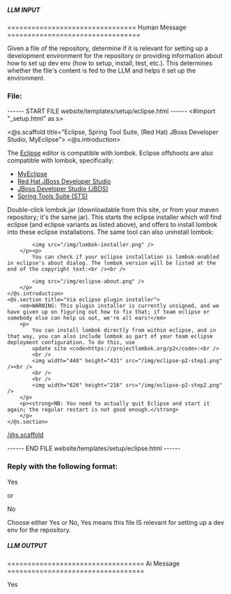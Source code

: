 ##### LLM INPUT #####
================================ Human Message =================================

Given a file of the repository, determine if it is relevant for setting up a development environment for the repository or providing information about how to set up dev env (how to setup, install, test, etc.). This determines whether the file's content is fed to the LLM and helps it set up the environment.

### File:
------ START FILE website/templates/setup/eclipse.html ------
<#import "_setup.html" as s>

<@s.scaffold title="Eclipse, Spring Tool Suite, (Red Hat) JBoss Developer Studio, MyEclipse">
	<@s.introduction>
		<p>
			The <a href="https://eclipse.org/">Eclipse</a> editor is compatible with lombok. Eclipse offshoots are also compatible with lombok, specifically:
			<ul><li>
				<a href="https://www.genuitec.com/products/myeclipse/">MyEclipse</a>
			</li><li>
				<a href="https://developers.redhat.com/products/devstudio/overview/">Red Hat JBoss Developer Studio</a>
			</li><li>
				<a href="https://tools.jboss.org/downloads/devstudio/">JBoss Developer Studio (JBDS)</a>
			</li><li>
				<a href="https://spring.io/tools">Spring Tools Suite (STS)</a>
			</li></ul>
		</p><p>
			Double-click lombok.jar (downloadable from this site, or from your maven repository; it's the same jar). This starts the eclipse installer which will find eclipse (and eclipse variants as listed above), and offers to install lombok into these eclipse installations. The same tool can also uninstall lombok: <br />

			<img src="/img/lombok-installer.png" />
		</p><p>
			You can check if your eclipse installation is lombok-enabled in eclipse's about dialog. The lombok version will be listed at the end of the copyright text:<br /><br />

			<img src="/img/eclipse-about.png" />
		</p>
	</@s.introduction>
	<@s.section title="Via eclipse plugin installer">
		<em>WARNING: This plugin installer is currently unsigned, and we have given up on figuring out how to fix that; if team eclipse or somebody else can help us out, we're all ears!</em>
		<p>
			You can install lombok directly from within eclipse, and in that way, you can also include lombok as part of your team eclipse deployment configuration. To do this, use
			update site <code>https://projectlombok.org/p2</code>:<br />
			<br />
			<img width="448" height="431" src="/img/eclipse-p2-step1.png" /><br />
			<br />
			<br />
			<img width="626" height="216" src="/img/eclipse-p2-step2.png" />
		</p>
		<p><strong>NB: You need to actually quit Eclipse and start it again; the regular restart is not good enough.</strong>
		</p>
	</@s.section>
</@s.scaffold>

------ END FILE website/templates/setup/eclipse.html ------

### Reply with the following format:

<rel>Yes</rel>

or

<rel>No</rel>

Choose either Yes or No, Yes means this file IS relevant for setting up a dev env for the repository.

##### LLM OUTPUT #####
================================== Ai Message ==================================

<rel>Yes</rel>